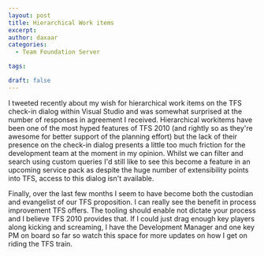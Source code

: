 ```yaml
---
layout: post
title: Hierarchical Work items
excerpt: 
author: daxaar
categories:
  - Team Foundation Server

tags:

draft: false
---
```

<p>I tweeted recently about my wish for hierarchical work items on the TFS check-in dialog within Visual Studio and was somewhat surprised at the number of responses in agreement I received.  Hierarchical workitems have been one of the most hyped features of TFS 2010 (and rightly so as they're awesome for better support of the planning effort) but the lack of their presence on the check-in dialog presents a little too much friction for the development team at the moment in my opinion.  Whilst we can filter and search using custom queries I'd still like to see this become a feature in an upcoming service pack as despite the huge number of extensibility points into TFS, access to this dialog isn't available.
</p><p>Finally, over the last few months I seem to have become both the custodian and evangelist of our TFS proposition.  I can really see the benefit in process improvement TFS offers.  The tooling should enable not dictate your process and I believe TFS 2010 provides that.  If I could just drag enough key players along kicking and screaming, I have the Development Manager and one key PM on board so far so watch this space for more updates on how I get on riding the TFS train.</p>
